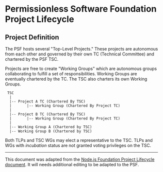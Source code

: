# Permissionless Software Foundation Project Lifecycle

## Project Definition

The PSF hosts several "Top-Level Projects." These projects are autonomous from each other and governed by their own TC (Technical Committee) and chartered by the PSF TSC.

Projects are free to create "Working Groups" which are autonomous groups collaborating to fulfill a set of responsibilities. Working Groups are eventually chartered by the TC. The TSC also charters its own Working Groups.

```
 TSC
  |
  |-- Project A TC (Chartered By TSC)
  |       |-- Working Group (Chartered By Project TC)
  |
  |-- Project B TC (Chartered By TSC)
  |       |-- Working Group (Chartered By Project TC)
  |
  |-- Working Group A (Chartered by TSC)
  |-- Working Group B (Chartered by TSC)
```

Both TLPs and TSC WGs may elect a representative to the TSC. TLPs and WGs with *incubation* status are not granted voting privileges on the TSC.

----

This document was adapted from the [Node.js Foundation Project Lifecycle document](https://github.com/nodejs/TSC/blob/master/Project-Lifecycle.md). It will needs additional editing to be adapted to the PSF.
